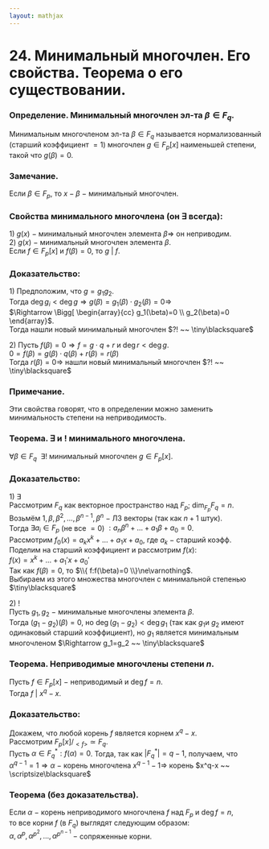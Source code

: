 ```yaml
---  
layout: mathjax  
---  
```

  
# 24. Минимальный многочлен. Его свойства. Теорема о его существовании.  
  
### Определение. Минимальный многочлен эл-та $\beta\in F_q$.  
Минимальным многочленом эл-та $\beta\in F_q$ называется нормализованный (старший коэффициент $=1$) многочлен $g\in F_p[x]$ наименьшей степени, такой что $g(\beta)=0$.  
  
### Замечание.  
Если $\beta\in F_p$, то $x-\beta$ $-$ минимальный многочлен.  
  
### Свойства минимального многочлена (он $\exists$ всегда):  
$1)$ $g(x)~-~$минимальный многочлен элемента $\beta\Rightarrow$ он неприводим.  
$2)$ $g(x)~-~$минимальный многочлен элемента $\beta$.  
Если $f\in F_p[x]$ и $f(\beta)=0$, то $g~|~f$.  
  
### Доказательство:  
$1)$ Предположим, что $g=g_1g_2$.  
Тогда $\deg g_i<\deg g\Rightarrow g(\beta)=g_1(\beta)\cdot g_2(\beta)=0\Rightarrow$  
$\Rightarrow \Bigg[  
\begin{array}{cc}  
g_1(\beta)=0  
\\  
g_2(\beta)=0  
\end{array}$.  
Тогда нашли новый минимальный многочлен $?! ~~ \tiny\blacksquare$  
  
$2)$ Пусть $f(\beta)=0\Rightarrow f=g\cdot q+r$ и $\deg r<\deg g$.  
$0=f(\beta)=g(\beta)\cdot q(\beta)+r(\beta)=r(\beta)$  
Тогда $r(\beta)=0\Rightarrow$ нашли новый минимальный многочлен $?! ~~ \tiny\blacksquare$  
  
### Примечание.  
Эти свойства говорят, что в определении можно заменить минимальность степени на неприводимость.  
  
### Теорема. $\exists$ и $!$ минимального многочлена.  
$\forall \beta \in F_q ~~ \exists!$ минимальный многочлен $g\in F_p[x]$.  
  
### Доказательство:  
$1)~\exists$  
Рассмотрим $F_q$ как векторное пространство над $F_p$; $\dim_{F_p}F_q=n$.  
Возьмём $1,\beta,\beta^2,\dots,\beta^{n-1},\beta^n~-~$ЛЗ векторы (так как $n+1$ штук).  
Тогда $\exists a_i\in F_p$ (не все $=0$) $:a_n\beta^n+\dots+a_1\beta+a_0=0$.  
Рассмотрим $f_0(x)=a_kx^k+\dots+a_1x+a_0$, где $a_k~-~$старший коэфф.  
Поделим на старший коэффициент и рассмотрим $f(x)$:  
$f(x)=x^k+\dots+a_1'x+a_0'$  
Так как $f(\beta)=0$, то $\\{ f:f(\beta)=0 \\}\ne\varnothing$.  
Выбираем из этого множества многочлен с минимальной степенью  $\tiny\blacksquare$  
  
$2)~!$  
Пусть $g_1,g_2~-~$минимальные многочлены элемента $\beta$.  
Тогда $(g_1-g_2)(\beta)=0$, но $\deg(g_1-g_2)<\deg g_1$ (так как $g_1$и $g_2$ имеют одинаковый старший коэффициент), но $g_1$ является минимальным многочленом $\Rightarrow g_1=g_2 ~~ \tiny\blacksquare$  
  
### Теорема. Неприводимые многочлены степени $n$.  
Пусть $f\in F_p[x]~-~$неприводимый и $\deg f=n$.  
Тогда $f~|~x^q-x$.  
  
### Доказательство:  
Докажем, что любой корень $f$ является корнем $x^q-x$.  
Рассмотрим $F_p[x]/_{<f>}\simeq F_q$.  
Пусть $\alpha\in F_q^*:f(\alpha)=0$. Тогда, так как $|F_q^*|=q-1$, получаем, что  
$\alpha^{q-1}=1\Rightarrow\alpha~-~$корень многочлена $x^{q-1}-1\Rightarrow$ корень $x^q-x ~~ \scriptsize\blacksquare$  
  
### Теорема (без доказательства).  
Если $\alpha~-~$корень неприводимого многочлена $f$ над $F_p$ и $\deg f=n$,  
то все корни $f$ (в $F_q$) выглядят следующим образом:  
$\alpha,\alpha^p,\alpha^{p^2},\dots,\alpha^{p^{n-1} }~-~$сопряженные корни.  
